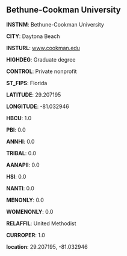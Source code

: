 
Bethune-Cookman University
---
**INSTNM**: Bethune-Cookman University

**CITY**: Daytona Beach

**INSTURL**: www.cookman.edu

**HIGHDEG**: Graduate degree

**CONTROL**: Private nonprofit

**ST_FIPS**: Florida

**LATITUDE**: 29.207195

**LONGITUDE**: -81.032946

**HBCU**: 1.0

**PBI**: 0.0

**ANNHI**: 0.0

**TRIBAL**: 0.0

**AANAPII**: 0.0

**HSI**: 0.0

**NANTI**: 0.0

**MENONLY**: 0.0

**WOMENONLY**: 0.0

**RELAFFIL**: United Methodist

**CURROPER**: 1.0

**location**: 29.207195, -81.032946